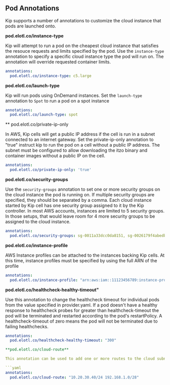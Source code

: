 ## Pod Annotations

Kip supports a number of annotations to customize the cloud instance that pods are launched onto.

**pod.elotl.co/instance-type**


Kip will attempt to run a pod on the cheapest cloud instance that satisfies the resouce requests and limits specified by the pod.  Use the `instance-type` annotation to specify a specific cloud instance type the pod will run on.  The annotation will override requested container limits.

```yaml
annotations:
  pod.elotl.co/instance-type: c5.large
```

**pod.elotl.co/launch-type**

Kip will run pods using OnDemand instances.  Set the `launch-type` annotation to `Spot` to run a pod on a spot instance

```yaml
annotations:
  pod.elotl.co/launch-type: spot
```

** pod.elotl.co/private-ip-only

In AWS, Kip cells will get a public IP address if the cell is run in a subnet connected to an internet gateway.  Set the private-ip-only annotation to "true" instruct kip to run the pod on a cell without a public IP address.  The subnet must be configured to allow downloading the itzo binary and container images without a public IP on the cell.

```yaml
annotations:
  pod.elotl.co/private-ip-only: 'true'
```

**pod.elotl.co/security-groups**

Use the `security-groups` annotation to set one or more security groups on the cloud instance the pod is running on.  If multiple security groups are specified, they should be separated by a comma.  Each cloud instance started by Kip cell has one security group assigned to it by the Kip controller.  In most AWS accounts, instances are limited to 5 security groups.  In those setups, that would leave room for 4 more security groups to be assigned to the cloud instance.

```yaml
annotations:
  pod.elotl.co/security-groups: sg-0011a33dcc0da8151, sg-0026179f4abedb34a
```

**pod.elotl.co/instance-profile**

AWS Instance profiles can be attached to the instances backing Kip cells.  At this time, instance profiles must be specified by using the full ARN of the profile

```yaml
annotations:
  pod.elotl.co/instance-profile: "arn:aws:iam::11123456789:instance-profile/kip-s3-full-access-role"
```

**pod.elotl.co/healthcheck-healthy-timeout"**

Use this annotation to change the healthcheck timeout for individual pods from the value specified in provider.yaml. If a pod doesn't have a healthy response to healthcheck probes for greater than healthcheck-timeout the pod will be terminated and restarted according to the pod's restartPolicy.  A healthcheck-timeout of zero means the pod will not be terminated due to failing healthchecks.

```yaml
annotations:
  pod.elotl.co/healthcheck-healthy-timeout: "300"

**pod.elotl.co/cloud-route**

This annotation can be used to add one or more routes to the cloud subnet route table.  The value must be one or more CIDRs separated by whitespace, e.g. "10.20.30.40/24 192.168.1.0/28". Route to these CIDRs, using the instance as the next hop, will be added to the route table of the subnet.

```yaml
annotations:
  pod.elotl.co/cloud-route: "10.20.30.40/24 192.168.1.0/28"
```
